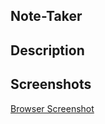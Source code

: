 ## Note-Taker

## Description

## Screenshots

[Browser Screenshot](./Develop/assets/images/notetaker.PNG)